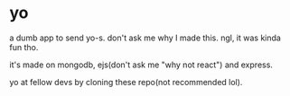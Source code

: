 # yo
a dumb app to send yo-s. don't ask me why I made this. ngl, it was kinda fun tho. 

it's made on mongodb, ejs(don't ask me "why not react") and express. 

yo at fellow devs by cloning these repo(not recommended lol).
